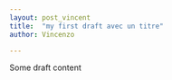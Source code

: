 ```yaml
---
layout: post_vincent
title:  "my first draft avec un titre"
author: Vincenzo

---
```


Some draft content 